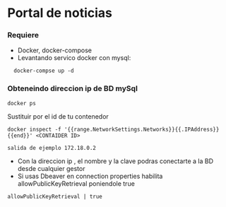 # Portal de noticias
### Requiere
- Docker, docker-compose
- Levantando servico docker con mysql:
  
```
  docker-compse up -d
```

### Obteneindo direccion ip de BD mySql

```
docker ps
```
Sustituir <CONTAINER ID> por el id de tu contenedor
```
docker inspect -f '{{range.NetworkSettings.Networks}}{{.IPAddress}}{{end}}' <CONTAIDER ID>
```
```
salida de ejemplo 172.18.0.2
```
- Con la direccion ip , el nombre y la clave podras conectarte a la BD desde cualquier gestor 
- Si usas Dbeaver
en connection properties habilita allowPublicKeyRetrieval poniendole true
```
allowPublicKeyRetrieval | true

```